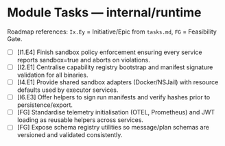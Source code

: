 # Module Tasks — internal/runtime

Roadmap references: `Ix.Ey` = Initiative/Epic from `tasks.md`, `FG` = Feasibility Gate.

- [ ] [I1.E4] Finish sandbox policy enforcement ensuring every service reports sandbox=true and aborts on violations.
- [ ] [I2.E1] Centralise capability registry bootstrap and manifest signature validation for all binaries.
- [ ] [I4.E1] Provide shared sandbox adapters (Docker/NSJail) with resource defaults used by executor services.
- [ ] [I6.E3] Offer helpers to sign run manifests and verify hashes prior to persistence/export.
- [ ] [FG] Standardise telemetry initialisation (OTEL, Prometheus) and JWT loading as reusable helpers across services.
- [ ] [FG] Expose schema registry utilities so message/plan schemas are versioned and validated consistently.
